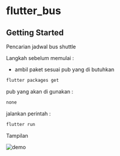 # flutter_bus

## Getting Started

Pencarian jadwal bus shuttle

Langkah sebelum memulai :
- ambil paket sesuai pub yang di butuhkan
```bash
flutter packages get
```

pub yang akan di gunakan :
```bash
none
```

jalankan perintah :
```bash
flutter run
```

Tampilan

![demo](https://github.com/maulana20/flutter-bus/blob/master/demo.gif)
